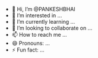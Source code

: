 - 👋 Hi, I’m @PANKESHBHAI
- 👀 I’m interested in ...
- 🌱 I’m currently learning ...
- 💞️ I’m looking to collaborate on ...
- 📫 How to reach me ...
- 😄 Pronouns: ...
- ⚡ Fun fact: ...

<!---
PANKESHBHAI/PANKESHBHAI is a ✨ special ✨ repository because its `README.md` (this file) appears on your GitHub profile.
You can click the Preview link to take a look at your changes.
--->
